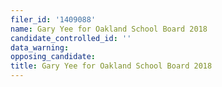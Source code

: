 ```yaml
---
filer_id: '1409088'
name: Gary Yee for Oakland School Board 2018
candidate_controlled_id: ''
data_warning: 
opposing_candidate: 
title: Gary Yee for Oakland School Board 2018
---
```

